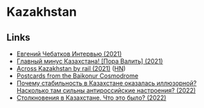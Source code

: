 # Kazakhstan

## Links

- [Евгений Чебатков Интервью (2021)](https://www.youtube.com/watch?v=zQ_g0fW8i10)
- [Главный минус Казахстана! [Пора Валить] (2021)](https://www.youtube.com/watch?v=m85ITkjlojk)
- [Across Kazakhstan by rail (2021)](https://www.theguardian.com/travel/2021/oct/22/across-kazakhstan-by-rail-a-photo-essay) ([HN](https://news.ycombinator.com/item?id=28954825))
- [Postcards from the Baikonur Cosmodrome](https://craigmod.com/ridgeline/036/)
- [Почему стабильность в Казахстане оказалась иллюзорной? Насколько там сильны антироссийские настроения? (2022)](https://meduza.io/feature/2022/01/07/pochemu-stabilnost-v-kazahstane-okazalas-illyuzornoy-naskolko-tam-silny-antirossiyskie-nastroeniya)
- [Столкновения в Казахстане. Что это было? (2022)](https://www.youtube.com/watch?v=0lE9yLH7JoM)
